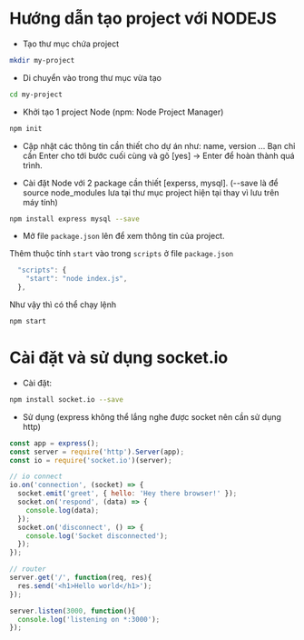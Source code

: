 # Hướng dẫn tạo project với NODEJS

* Tạo thư mục chứa project
```sh
mkdir my-project
```

* Di chuyển vào trong thư mục vừa tạo
```sh
cd my-project
```

* Khởi tạo 1 project Node (npm: Node Project Manager)
```sh
npm init
```

* Cập nhật các thông tin cần thiết cho dự án như: name, version ... Bạn chỉ cần Enter cho tới bước cuối cùng và gõ [yes] -> Enter để hoàn thành quá trình.

* Cài đặt Node với 2 package cần thiết [experss, mysql]. (--save là để source node_modules lưa tại thư mục project hiện tại thay vì lưu trên máy tính)
```sh
npm install express mysql --save
```

* Mở file `package.json` lên để xem thông tin của project.

Thêm thuộc tính `start` vào trong `scripts` ở file `package.json`
```js
  "scripts": {
    "start": "node index.js",    
  },
```

Như vậy thì có thể chạy lệnh
```sh
npm start
```

# Cài đặt và sử dụng socket.io

* Cài đặt: 
```sh
npm install socket.io --save
```

* Sử dụng (express không thể lắng nghe được socket nên cần sử dụng http)
```js
const app = express();
const server = require('http').Server(app);
const io = require('socket.io')(server);

// io connect
io.on('connection', (socket) => {
  socket.emit('greet', { hello: 'Hey there browser!' });
  socket.on('respond', (data) => {
    console.log(data);
  });
  socket.on('disconnect', () => {
    console.log('Socket disconnected');
  });
});

// router
server.get('/', function(req, res){
  res.send('<h1>Hello world</h1>');
});

server.listen(3000, function(){
  console.log('listening on *:3000');
});

```